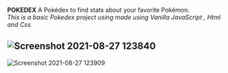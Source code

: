 
**POKEDEX**
A Pokédex to find stats about your favorite Pokémon.  
_This is a basic Pokedex project using made using Vanilla JavaScript , Html and Css_

![Screenshot 2021-08-27 123840](https://user-images.githubusercontent.com/77916822/131087372-036fa395-ed07-4478-9528-70ba5dbb993a.png)
-------------------------------------------------------------------------------------------------

![Screenshot 2021-08-27 123909](https://user-images.githubusercontent.com/77916822/131087430-5dbd86ed-ded8-4577-b381-cd834ccf7b5d.png)
